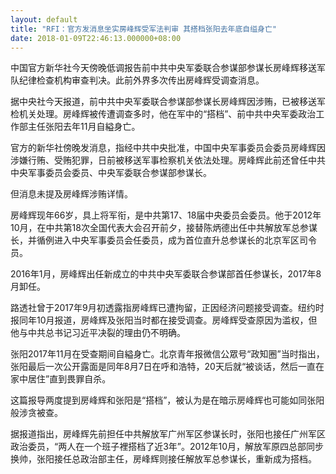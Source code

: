 ```yaml
---
layout: default
title: "RFI：官方发消息坐实房峰辉受军法判审 其搭档张阳去年底自缢身亡"
date: 2018-01-09T22:46:13.000000+08:00
---
```


中国官方新华社今天傍晚低调报告前中共中央军委联合参谋部参谋长房峰辉移送军队纪律检查机构审查判决。此前外界多次传出房峰辉受调查消息。

据中央社今天报道，前中共中央军委联合参谋部参谋长房峰辉因涉贿，已被移送军检机关处理。房峰辉被传遭调查多时，他在军中的“搭档”、前中共中央军委政治工作部主任张阳去年11月自縊身亡。

官方的新华社傍晚发消息，指经中共中央批准，中国中央军事委员会委员房峰辉因涉嫌行贿、受贿犯罪，日前被移送军事检察机关依法处理。房峰辉此前还曾任中共中央军事委员会委员、中央军委联合参谋部参谋长。

但消息未提及房峰辉涉贿详情。

房峰辉现年66岁，具上将军衔，是中共第17、18届中央委员会委员。他于2012年10月，在中共第18次全国代表大会召开前夕，接替陈炳德出任中共解放军总参谋长，并循例进入中央军事委员会任委员，成为首位直升总参谋长的北京军区司令员。

2016年1月，房峰辉出任新成立的中共中央军委联合参谋部首任参谋长，2017年8月卸任。

路透社曾于2017年9月初透露指房峰辉已遭拘留，正因经济问题接受调查。纽约时报同年10月报道，房峰辉及张阳当时都在接受调查。房峰辉受查原因为滥权，但他与中共总书记习近平决裂的理由仍不明确。

张阳2017年11月在受查期间自縊身亡。北京青年报微信公眾号“政知圈”当时指出，张阳最后一次公开露面是同年8月7日在呼和浩特，20天后就“被谈话，然后一直在家中居住”直到畏罪自杀。

这篇报导两度提到房峰辉和张阳是“搭档”，被认为是在暗示房峰辉也可能如同张阳般涉贪被查。

据报道指出，房峰辉先前担任中共解放军广州军区参谋长时，张阳也接任广州军区政治委员，“两人在一个班子裡搭档了近3年”。2012年10月，解放军原四总部同步换帅，张阳接任总政治部主任，房峰辉则接任解放军总参谋长，重新成为搭档。


